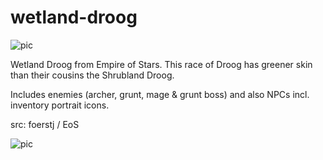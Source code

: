 # wetland-droog

![pic](pic.jpg)

Wetland Droog from Empire of Stars. This race of Droog has greener skin than their cousins the Shrubland Droog.

Includes enemies (archer, grunt, mage & grunt boss) and also NPCs incl. inventory portrait icons.

src: foerstj / EoS

![pic](pic-npc.jpg)
